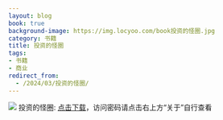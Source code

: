 ```yaml
---
layout: blog
book: true
background-image: https://img.locyoo.com/book投资的怪圈.jpg
category: 书籍
title: 投资的怪圈
tags:
- 书籍
- 商业
redirect_from:
  - /2024/03/投资的怪圈/
---
```

![](https://img.locyoo.com/book投资的怪圈.jpg)
投资的怪圈: <a name = "ref1" href="https://url18.ctfile.com/f/50983618-1319974030-285f30?p=3619">点击下载</a>，访问密码请点击右上方“关于”自行查看